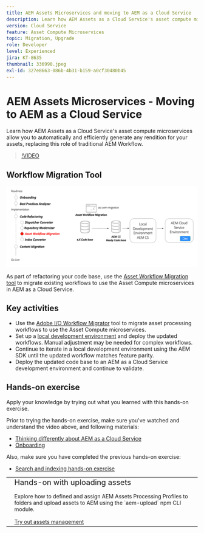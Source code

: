 ```yaml
---
title: AEM Assets Microservices and moving to AEM as a Cloud Service
description: Learn how AEM Assets as a Cloud Service's asset compute microservices allow you to automatically and efficiently generate any rendition for your assets, replacing this role of traditional AEM Workflow.
version: Cloud Service
feature: Asset Compute Microservices
topic: Migration, Upgrade
role: Developer
level: Experienced
jira: KT-8635
thumbnail: 336990.jpeg
exl-id: 327e8663-086b-4b31-b159-a0cf30480b45
---
```

# AEM Assets Microservices - Moving to AEM as a Cloud Service

Learn how AEM Assets as a Cloud Service's asset compute microservices allow you to automatically and efficiently generate any rendition for your assets, replacing this role of traditional AEM Workflow.

>[!VIDEO](https://video.tv.adobe.com/v/336990?quality=12&learn=on)

## Workflow Migration Tool

![Asset Workflow Migration Tool](./assets/asset-workflow-migration.png)

As part of refactoring your code base, use the [Asset Workflow Migration tool](https://experienceleague.adobe.com/docs/experience-manager-cloud-service/moving/refactoring-tools/asset-workflow-migration-tool.html) to migrate existing workflows to use the Asset Compute microservices in AEM as a Cloud Service.

## Key activities

+ Use the [Adobe I/O Workflow Migrator](https://github.com/adobe/aio-cli-plugin-aem-cloud-service-migration#command-aio-aem-migrationworkflow-migrator) tool to migrate asset processing workflows to use the Asset Compute microservices.
+ Set up a [local development environment](https://experienceleague.adobe.com/docs/experience-manager-learn/cloud-service/local-development-environment-set-up/overview.html) and deploy the updated workflows. Manual adjustment may be needed for complex workflows. 
+ Continue to iterate in a local development environment using the AEM SDK until the updated workflow matches feature parity.
+ Deploy the updated code base to an AEM as a Cloud Service development environment and continue to validate.

## Hands-on exercise

Apply your knowledge by trying out what you learned with this hands-on exercise.

Prior to trying the hands-on exercise, make sure you've watched and understand the video above, and following materials:

+ [Thinking differently about AEM as a Cloud Service](./introduction.md)
+ [Onboarding](./onboarding.md)

Also, make sure you have completed the previous hands-on exercise:

+ [Search and indexing hands-on exercise](./search-and-indexing.md#hands-on-exercise)

<table style="border-width:0">
    <tr>
        <td style="width:150px">
            <a  rel="noreferrer"
                target="_blank"
                href="https://github.com/adobe/aem-cloud-engineering-video-series-exercises/tree/session8-assets#cloud-acceleration-bootcamp---session-8-assets-and-microservices"><img alt="Hands-on exercise GitHub repository" src="./assets/github.png"/>
            </a>        
        </td>
        <td style="width:100%;margin-bottom:1rem;">
            <div style="font-size:1.25rem;font-weight:400;">Hands-on with uploading assets</div>
            <p style="margin:1rem 0">
                Explore how to defined and assign AEM Assets Processing Profiles to folders and upload assets to AEM using the `aem-upload` npm CLI module.
            </p>
            <a  rel="noreferrer"
                target="_blank"
                href="https://github.com/adobe/aem-cloud-engineering-video-series-exercises/tree/session8-assets#cloud-acceleration-bootcamp---session-8-assets-and-microservices" class="spectrum-Button spectrum-Button--primary spectrum-Button--sizeM">
                <span class="spectrum-Button-label has-no-wrap has-text-weight-bold">Try out assets management</span>
            </a>
        </td>
    </tr>
</table>

